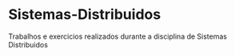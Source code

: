# Sistemas-Distribuidos
Trabalhos e exercicios realizados durante a disciplina de Sistemas Distribuidos

